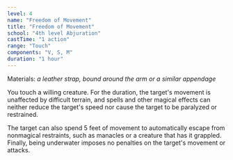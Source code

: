 ```yaml
---
level: 4
name: "Freedom of Movement"
title: "Freedom of Movement"
school: "4th level Abjuration"
castTime: "1 action"
range: "Touch"
components: "V, S, M"
duration: "1 hour"
---
```


Materials: *a leather strap, bound around the arm or a similar appendage*

You touch a willing creature. For the duration, the target's movement is unaffected by difficult terrain, and spells and other magical effects can neither reduce the target's speed nor cause the target to be paralyzed or restrained.

The target can also spend 5 feet of movement to automatically escape from nonmagical restraints, such as manacles or a creature that has it grappled. Finally, being underwater imposes no penalties on the target's movement or attacks.
